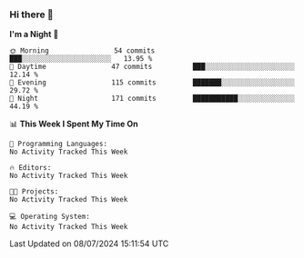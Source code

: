 ### Hi there 👋

<!--
**ALiersEL/ALiersEL** is a ✨ _special_ ✨ repository because its `README.md` (this file) appears on your GitHub profile.

Here are some ideas to get you started:

- 🔭 I’m currently working on ...
- 🌱 I’m currently learning ...
- 👯 I’m looking to collaborate on ...
- 🤔 I’m looking for help with ...
- 💬 Ask me about ...
- 📫 How to reach me: ...
- 😄 Pronouns: ...
- ⚡ Fun fact: ...
-->

<!--START_SECTION:waka-->
**I'm a Night 🦉** 

```text
🌞 Morning                54 commits          ███░░░░░░░░░░░░░░░░░░░░░░   13.95 % 
🌆 Daytime                47 commits          ███░░░░░░░░░░░░░░░░░░░░░░   12.14 % 
🌃 Evening                115 commits         ███████░░░░░░░░░░░░░░░░░░   29.72 % 
🌙 Night                  171 commits         ███████████░░░░░░░░░░░░░░   44.19 % 
```


📊 **This Week I Spent My Time On** 

```text
💬 Programming Languages: 
No Activity Tracked This Week

🔥 Editors: 
No Activity Tracked This Week

🐱‍💻 Projects: 
No Activity Tracked This Week

💻 Operating System: 
No Activity Tracked This Week
```


 Last Updated on 08/07/2024 15:11:54 UTC
<!--END_SECTION:waka-->
